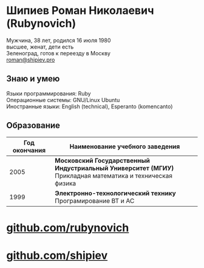 # Шипиев Роман Николаевич (Rubynovich)

Мужчина, 38 лет, родился 16 июля 1980\
высшее, женат, дети есть\
Зеленоград, готов к переезду в Москву\
[roman@shipiev.pro](roman@shipiev.pro)

## Знаю и умею

Языки программирования: Ruby\
Операционные системы: GNU/Linux Ubuntu\
Иностранные языки: English (technical), Esperanto (komencanto)

## Образование

Год окончания  | Наименование учебного заведения
------------- | -------------
2005  | **Московский Государственный Индустриальный Университет (МГИУ)**<br>Прикладная математика и техническая физика
1999  | **Электронно-технологический технику**<br>Програмирование ВТ и АС

# [github.com/rubynovich](//github.com/rubynovich)
# [github.com/shipiev](//github.com/shipiev)
